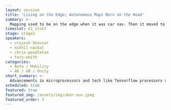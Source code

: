 ```yaml
---
layout: session
title: 'Living on the Edge; Autonomous Maps Born on the Road'
summary: >-
  Mapping used to be on the edge when it was car nav. Then it moved to the cloud. Now, advancements in microprocessors and tech like tensorflow processors are moving mapping back to the network edge where devices will interpret the world around them with new sensors. What will coming microprocessor tech do for mapping in AV, AR, and gaming?
timeslot: d1_slot7
stage: stage2
speakers:
  - vrajesh-bhavsar
  - nikhil-naikal
  - chris-pendleton
  - tory-smith
categories:
  - Auto / Mobility
  - AR / VR / Unity
short_summary: >-
  Advancements in microprocessors and tech like Tensorflow processors are moving mapping back to the network edge where devices will interpret the world around them with new sensors.
scheduled: true
featured: true
featured_img: /assets/img/uber-suv.jpeg
featured_order: 3
---
```



